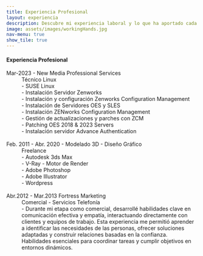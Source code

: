 ```yaml
---
title: Experiencia Profesional
layout: experiencia
description: Descubre mi experiencia laboral y lo que ha aportado cada una de ellas al desarrollado de mis habilidades
image: assets/images/workingHands.jpg
nav-menu: true
show_tile: true
---
```


<!-- Main -->
<div id="main">

  <!-- One -->
  <section id="one">
    <div class="inner">
      <h4>Experiencia Profesional</h4>
      <dl>
        <dt>Mar-2023 - New Media Professional Services</dt>
        <dd>Técnico Linux</dd>
        <dd>
          - SUSE Linux <br>
          - Instalación Servidor Zenworks <br>
          - Instalación y configuración Zenworks Configuration Management <br>
          - Instalación de Servidores OES y SLES <br>
          - Instalación ZENworks Configuration Management <br>
          - Gestión de actualizaciones y parches con ZCM<br> 
          - Patching OES 2018 & 2023 Servers <br>
          - Instalación servidor Advance Authentication <br>
          <br>
        </dd>
        <dt>Feb. 2011 - Abr. 2020 - Modelado 3D - Diseño Gráfico<dt>
        <dd>Freelance</dd>
        <dd>
          - Autodesk 3ds Max <br>
          - V-Ray - Motor de Render <br>
          - Adobe Photoshop <br>
          - Adobe Illustrator <br>
          - Wordpress<br>
          <br>
        </dd>
        <dt>Abr.2012 - Mar.2013 Fortress Marketing</dt>
        <dd>Comercial - Servicios Telefonía</dd>
        <dd>
         - Durante mi etapa como comercial, desarrollé habilidades clave en comunicación efectiva y empatía, interactuando directamente con clientes y equipos de  trabajo. Esta experiencia me permitió aprender a identificar las necesidades de las personas, ofrecer soluciones adaptadas y construir relaciones basadas en la confianza. Habilidades esenciales para coordinar tareas y cumplir objetivos en entornos dinámicos.
        </dd>
        <br>
        <br>
        <br>
        <br>
        <!-- </div> -->
    <!-- <h4>Proyectos</h4>
    <div class="row 50% uniform">
		<div class="4u"><span class="image fit"><img src="{% link assets/images/pic08.jpg %} " alt="" /></span></div>
		<div class="4u"><span class="image fit"><img src="{% link assets/images/pic09.jpg %}" alt="" /></span></div>
		<div class="4u$"><span class="image fit"><img src="{% link assets/images/pic10.jpg %}" alt="" /></span></div>
		Break
		<div class="4u"><span class="image fit"><img src="{% link assets/images/pic10.jpg %}" alt="" /></span></div>
		<div class="4u"><span class="image fit"><img src="{% link assets/images/pic08.jpg %}" alt="" /></span></div>
		<div class="4u$"><span class="image fit"><img src="{% link assets/images/pic09.jpg %}" alt="" /></span></div> -->
		<!-- Break -->
	